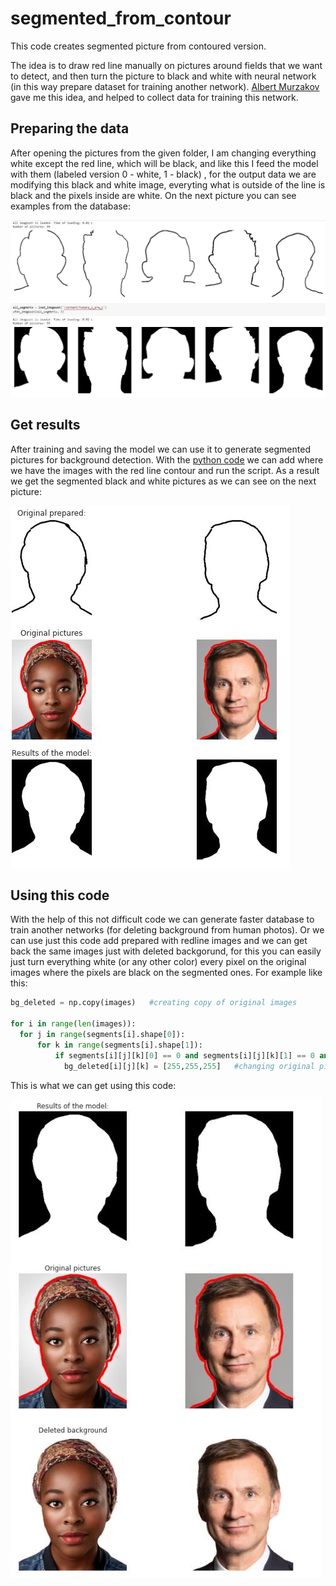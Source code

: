 # segmented_from_contour
This code creates segmented picture from contoured version.

The idea is to draw red line manually on pictures around fields that we want to detect, and then turn the picture to black and white with neural network (in this way prepare dataset for training another network). [Albert Murzakov](https://github.com/Erliokos "Albert's github") gave me this idea, and helped to collect data for training this network.

## Preparing the data
After opening the pictures from the given folder, I am changing everything white except the red line, which will be black, and like this I feed the model with them (labeled version 0 - white, 1 - black) , for the output data we are modifying this black and white image, everyting what is outside of the line is black and the pixels inside are white. On the next picture you can see examples from the database:

![Prepared pics](https://github.com/AGNworks/segmented_from_contour/blob/main/pictures/prepared.JPG)

## Get results
After training and saving the model we can use it to generate segmented pictures for background detection. With the [python code](https://github.com/AGNworks/segmented_from_contour/blob/main/segmented_dataset_generator.py) we can add where we have the images with the red line contour and run the script. As a result we get the segmented black and white pictures as we can see on the next picture:

![Result](https://github.com/AGNworks/segmented_from_contour/blob/main/pictures/result.JPG)

## Using this code
With the help of this not difficult code we can generate faster database to train another networks (for deleting background from human photos). Or we can use just this code add prepared with redline images and we can get back the same images just with deleted backgorund, for this you can easily just turn everything white (or any other color) every pixel on the original images where the pixels are black on the segmented ones. For example like this:

```python
bg_deleted = np.copy(images)   #creating copy of original images

for i in range(len(images)):
  for j in range(segments[i].shape[0]):
      for k in range(segments[i].shape[1]):
          if segments[i][j][k][0] == 0 and segments[i][j][k][1] == 0 and segments[i][j][k][2] == 0:   #where segmented picture is black
            bg_deleted[i][j][k] = [255,255,255]   #changing original pixel to white
```

This is what we can get using this code:

![deleted_bg](https://github.com/AGNworks/segmented_from_contour/blob/main/pictures/delete_bg.JPG)

